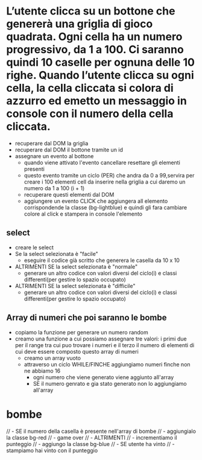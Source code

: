 # L’utente clicca su un bottone che genererà una griglia di gioco quadrata. Ogni cella ha un numero progressivo, da 1 a 100. Ci saranno quindi 10 caselle per ognuna delle 10 righe. Quando l’utente clicca su ogni cella, la cella cliccata si colora di azzurro ed emetto un messaggio in console con il numero della cella cliccata.

- recuperare dal DOM la griglia
- recuperare dal DOM il bottone tramite un id
- assegnare un evento al bottone
    - quando viene attivato l'evento cancellare resettare gli elementi presenti
    - questo evento tramite un ciclo (PER) che andra da 0 a 99,servira per creare i 100 elementi cell da inserire nella griglia a cui daremo un numero da 1 a 100 (i + 1)
    - recuperare questi elementi dal DOM 
    - aggiungere un evento CLICK che aggiungera all elemento corrispondende la classe (bg-lightblue) e quindi gli fara cambiare colore al click e stampera in console l'elemento


## select 
- creare le select
- Se la select selezionata è "facile"
    - eseguire il codice già scritto che generera le casella da 10 x 10
- ALTRIMENTI SE la select selezionata è "normale"
    - generare un altro codice con valori diversi del ciclo(i) e classi differenti(per gestire lo spazio occupato)
- ALTRIMENTI SE  la select selezionata è "difficile"
    - generare un altro codice con valori diversi del ciclo(i) e classi differenti(per gestire lo spazio occupato)

## Array di numeri che poi saranno le bombe
- copiamo la funzione per generare un numero random
- creamo una funzione a cui possiamo assegnare tre valori: i primi due per il range tra cui puo trovare i numeri e il terzo il numero di elementi di cui deve essere composto questo array di numeri
    - creamo un array vuoto
    - attraverso un ciclo WHILE/FINCHE  aggiungiamo numeri finche non ne abbiamo 16 
        - ogni numero che viene generato viene aggiunto all'array
        - SE il numero genrato e gia stato generato non lo aggiungiamo all'array



# bombe

// - SE il numero della casella è presente nell'array di bombe
// - aggiungialo la classe bg-red
// - game over
// - ALTRIMENTI
// - incrementiamo il punteggio
// - aggiungo la classe bg-blue
// - SE utente ha vinto
// - stampiamo hai vinto con il punteggio